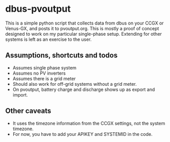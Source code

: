 # dbus-pvoutput

This is a simple python script that collects data from dbus on your CCGX
or Venus-GX, and posts it to pvoutput.org. This is mostly a proof of concept
designed to work on my particular single-phase setup. Extending for other
systems is left as an exercise to the user.

## Assumptions, shortcuts and todos

* Assumes single phase system
* Assumes no PV inverters
* Assumes there is a grid meter
* Should also work for off-grid systems without a grid meter.
* On pvoutput, battery charge and discharge shows up as export and import.

## Other caveats

* It uses the timezone information from the CCGX settings, not the system
  timezone.
* For now, you have to add your APIKEY and SYSTEMID in the code.
